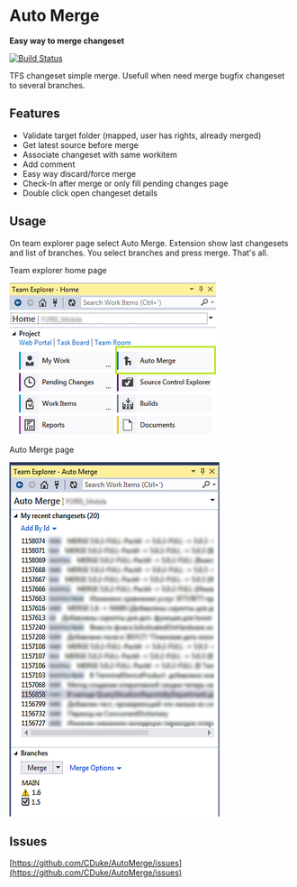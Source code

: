 # Auto Merge
**Easy way to merge changeset**

[![Build Status](https://cduke.visualstudio.com/AutoMerge/_apis/build/status/CDuke.AutoMerge?branchName=master)](https://cduke.visualstudio.com/AutoMerge/_build/latest?definitionId=12&branchName=master)

TFS changeset simple merge.
Usefull when need merge bugfix changeset to several branches.

## Features
* Validate target folder (mapped, user has rights, already merged)
* Get latest source before merge
* Associate changeset with same workitem
* Add comment
* Easy way discard/force merge
* Check-In after merge or only fill pending changes page
* Double click open changeset details

## Usage
On team explorer page select Auto Merge. Extension show last changesets and list of branches. You select branches and press merge. That's all.

Team explorer home page

![Team explorer home page](./screenshots/automerge_teamexplorer.png)

Auto Merge page

![Auto Merge page](./screenshots/automerge_main.png)

## Issues
[https://github.com/CDuke/AutoMerge/issues](https://github.com/CDuke/AutoMerge/issues)
